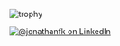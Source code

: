 ![trophy](https://github-profile-trophy.vercel.app/?username=jayypluss&theme=dracula)

<div id="social">
    <a href="https://www.linkedin.com/in/jonathanfk/" target="_blank"><img src="https://img.shields.io/badge/LinkedIn-0077B5?style=flat-square&logo=linkedin&logoColor=white" alt="@jonathanfk on LinkedIn"/></a>
</div>
